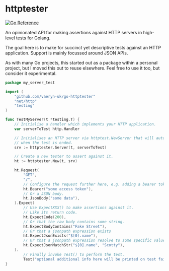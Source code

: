 # httptester

[![Go Reference](https://pkg.go.dev/badge/github.com/vaeryn-uk/go-httptester.svg)](https://pkg.go.dev/github.com/vaeryn-uk/go-httptester)

An opinionated API for making assertions against HTTP servers in high-level tests for Golang.

The goal here is to make for succinct yet descriptive tests against an HTTP application. Support
is mainly focussed around JSON APIs.

As with many Go projects, this started out as a package within a personal project, but I moved this
out to reuse elsewhere. Feel free to use it too, but consider it experimental.

```go
package my_server_test

import (
	"github.com/vaeryn-uk/go-httptester"
	"net/http"
	"testing"
)

func TestMyServer(t *testing.T) {
	// Initialise a handler which implements your HTTP application.
	var serverToTest http.Handler

	// Initialises an HTTP server via httptest.NewServer that will automatically close
	// when the test is ended.
	srv := httptester.Server(t, serverToTest)

	// Create a new tester to assert against it.
	ht := httptester.New(t, srv)

	ht.Request(
		"GET",
		"/",
		// Configure the request further here, e.g. adding a bearer token.
		ht.Bearer("some access token"),
		// Or a JSON body.
		ht.JsonBody("some data"),
	).Expect(
		// Use ExpectXXX() to make assertions against it.
		// Like its return code.
		ht.ExpectCode(200),
		// Or that the raw body contains some string.
		ht.ExpectBodyContains("Fake Street"),
		// Or that a jsonpath expression exists
		ht.ExpectJsonExists("$[0].name"),
		// Or that a jsonpath expression resolve to some specific value
		ht.ExpectJsonMatchStr("$[0].name", "Scotty"),
	).
		// Finally invoke Test() to perform the test.
		Test("optional additional info here will be printed on test failure")
}
```